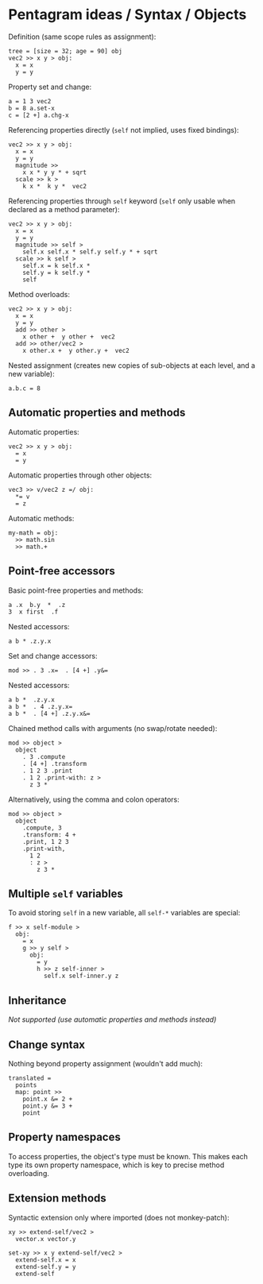 # Pentagram ideas / Syntax / Objects

Definition (same scope rules as assignment):
```
tree = [size = 32; age = 90] obj
vec2 >> x y > obj:
  x = x
  y = y
```

Property set and change:
```
a = 1 3 vec2
b = 8 a.set-x
c = [2 +] a.chg-x
```

Referencing properties directly (`self` not implied, uses fixed bindings):
```
vec2 >> x y > obj:
  x = x
  y = y
  magnitude >>
    x x * y y * + sqrt
  scale >> k >
    k x *  k y *  vec2
```

Referencing properties through `self` keyword (`self` only usable when declared as a method parameter):
```
vec2 >> x y > obj:
  x = x
  y = y
  magnitude >> self >
    self.x self.x * self.y self.y * + sqrt
  scale >> k self >
    self.x = k self.x *
    self.y = k self.y *
    self
```

Method overloads:
```
vec2 >> x y > obj:
  x = x
  y = y
  add >> other >
    x other +  y other +  vec2
  add >> other/vec2 >
    x other.x +  y other.y +  vec2
```

Nested assignment (creates new copies of sub-objects at each level, and a new variable):
```
a.b.c = 8
```

## Automatic properties and methods

Automatic properties:
```
vec2 >> x y > obj:
  = x
  = y
```

Automatic properties through other objects:
```
vec3 >> v/vec2 z =/ obj:
  *= v
  = z
```

Automatic methods:
```
my-math = obj:
  >> math.sin
  >> math.+
```

## Point-free accessors

Basic point-free properties and methods:
```
a .x  b.y  *  .z
3  x first  .f
```

Nested accessors:
```
a b * .z.y.x
```

Set and change accessors:
```
mod >> . 3 .x=  . [4 +] .y&=
```

Nested accessors:
```
a b *  .z.y.x
a b *  . 4 .z.y.x=
a b *  . [4 +] .z.y.x&=
```

Chained method calls with arguments (no swap/rotate needed):
```
mod >> object >
  object
    . 3 .compute
    . [4 +] .transform
    . 1 2 3 .print
    . 1 2 .print-with: z >
      z 3 *
```

Alternatively, using the comma and colon operators:
```
mod >> object >
  object
    .compute, 3
    .transform: 4 +
    .print, 1 2 3
    .print-with,
      1 2
      : z >
        z 3 *
```

## Multiple `self` variables

To avoid storing `self` in a new variable, all `self-*` variables are special:

```
f >> x self-module >
  obj:
    = x
    g >> y self >
      obj:
        = y
        h >> z self-inner >
          self.x self-inner.y z
```

## Inheritance

_Not supported (use automatic properties and methods instead)_

## Change syntax

Nothing beyond property assignment (wouldn't add much):

```
translated =
  points
  map: point >>
    point.x &= 2 +
    point.y &= 3 +
    point
```

## Property namespaces

To access properties, the object's type must be known. This makes each type its own property namespace, which is key to precise method overloading.

## Extension methods

Syntactic extension only where imported (does not monkey-patch):

```
xy >> extend-self/vec2 >
  vector.x vector.y

set-xy >> x y extend-self/vec2 >
  extend-self.x = x
  extend-self.y = y
  extend-self
```
